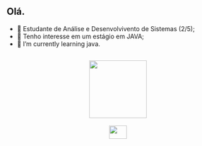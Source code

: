 ## Olá.
- 👋 Estudante de Análise e Desenvolvivento de Sistemas (2/5);
- 👀 Tenho interesse em um estágio em JAVA;
- 🌱 I’m currently learning java.
<header
<div>
  <a href="https://github.com/SaintArthurG">    
    
</div>

  ##
  
  <img height="130cm" src="https://github-readme-stats.vercel.app/api/top-langs/?username=saintarthurg&layout=compact&langs_count=16&theme=blue-green"/> 
  <div style="display: inline_block"><br>
  <img height="30" width="40" src="https://cdn.jsdelivr.net/gh/devicons/devicon/icons/java/java-original.svg" />
  </div>
          
